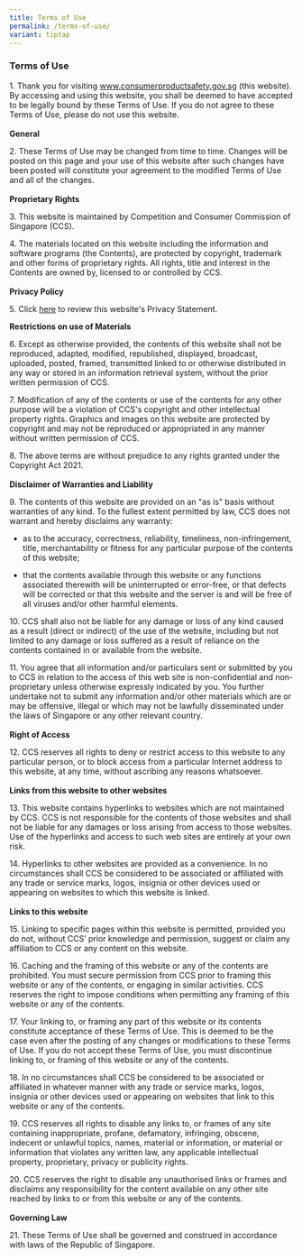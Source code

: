 ```yaml
---
title: Terms of Use
permalink: /terms-of-use/
variant: tiptap
---
```

<h3><strong>Terms of Use</strong></h3>
<p>1. Thank you for visiting <a href="https://www.consumerproductsafety.gov.sg" rel="noopener nofollow" target="_blank">www.consumerproductsafety.gov.sg</a> (this
website). By accessing and using this website, you shall be deemed to have
accepted to be legally bound by these Terms of Use. If you do not agree
to these Terms of Use, please do not use this website.
<br>
<br><strong>General</strong>
</p>
<p>2. These Terms of Use may be changed from time to time. Changes will be
posted on this page and your use of this website after such changes have
been posted will constitute your agreement to the modified Terms of Use
and all of the changes.
<br>
<br><strong>Proprietary Rights</strong>
</p>
<p>3. This website is maintained by Competition and Consumer Commission of
Singapore (CCS).</p>
<p>4. The materials located on this website including the information and
software programs (the Contents), are protected by copyright, trademark
and other forms of proprietary rights. All rights, title and interest in
the Contents are owned by, licensed to or controlled by CCS.
<br>
<br><strong>Privacy Policy</strong>
</p>
<p>5.&nbsp;Click <a href="https://www.consumerproductsafety.gov.sg/privacy/" rel="noopener noreferrer nofollow" target="_blank">here</a> to
review this website's Privacy Statement.</p>
<p><strong>Restrictions on use of Materials</strong>
</p>
<p>6. Except as otherwise provided, the contents of this website shall not
be reproduced, adapted, modified, republished, displayed, broadcast, uploaded,
posted, framed, transmitted linked to or otherwise distributed in any way
or stored in an information retrieval system, without the prior written
permission of CCS.</p>
<p>7. Modification of any of the contents or use of the contents for any
other purpose will be a violation of CCS's copyright and other intellectual
property rights. Graphics and images on this website are protected by copyright
and may not be reproduced or appropriated in any manner without written
permission of CCS.</p>
<p>8. The above terms are without prejudice to any rights granted under the
Copyright Act 2021.
<br>
<br><strong>Disclaimer of Warranties and Liability</strong>
</p>
<p>9. The contents of this website are provided on an "as is" basis without
warranties of any kind. To the fullest extent permitted by law, CCS does
not warrant and hereby disclaims any warranty:</p>
<ul data-tight="true" class="tight">
<li>
<p>as to the accuracy, correctness, reliability, timeliness, non-infringement,
title, merchantability or fitness for any particular purpose of the contents
of this website;</p>
</li>
<li>
<p>that the contents available through this website or any functions associated
therewith will be uninterrupted or error-free, or that defects will be
corrected or that this website and the server is and will be free of all
viruses and/or other harmful elements.</p>
</li>
</ul>
<p>10. CCS shall also not be liable for any damage or loss of any kind caused
as a result (direct or indirect) of the use of the website, including but
not limited to any damage or loss suffered as a result of reliance on the
contents contained in or available from the website.</p>
<p>11. You agree that all information and/or particulars sent or submitted
by you to CCS in relation to the access of this web site is non-confidential
and non-proprietary unless otherwise expressly indicated by you. You further
undertake not to submit any information and/or other materials which are
or may be offensive, illegal or which may not be lawfully disseminated
under the laws of Singapore or any other relevant country.
<br>
<br><strong>Right of Access</strong>
</p>
<p>12. CCS reserves all rights to deny or restrict access to this website
to any particular person, or to block access from a particular Internet
address to this website, at any time, without ascribing any reasons whatsoever.
<br>
<br><strong>Links from this website to other websites</strong>
</p>
<p>13. This website contains hyperlinks to websites which are not maintained
by CCS. CCS is not responsible for the contents of those websites and shall
not be liable for any damages or loss arising from access to those websites.
Use of the hyperlinks and access to such web sites are entirely at your
own risk.</p>
<p>14. Hyperlinks to other websites are provided as a convenience. In no
circumstances shall CCS be considered to be associated or affiliated with
any trade or service marks, logos, insignia or other devices used or appearing
on websites to which this website is linked.
<br>
<br><strong>Links to this website</strong>
</p>
<p>15. Linking to specific pages within this website is permitted, provided
you do not, without CCS’ prior knowledge and permission, suggest or claim
any affiliation to CCS or any content on this website.</p>
<p>16. Caching and the framing of this website or any of the contents are
prohibited. You must secure permission from CCS prior to framing this website
or any of the contents, or engaging in similar activities. CCS reserves
the right to impose conditions when permitting any framing of this website
or any of the contents.</p>
<p>17. Your linking to, or framing any part of this website or its contents
constitute acceptance of these Terms of Use. This is deemed to be the case
even after the posting of any changes or modifications to these Terms of
Use. If you do not accept these Terms of Use, you must discontinue linking
to, or framing of this website or any of the contents.</p>
<p>18. In no circumstances shall CCS be considered to be associated or affiliated
in whatever manner with any trade or service marks, logos, insignia or
other devices used or appearing on websites that link to this website or
any of the contents.</p>
<p>19. CCS reserves all rights to disable any links to, or frames of any
site containing inappropriate, profane, defamatory, infringing, obscene,
indecent or unlawful topics, names, material or information, or material
or information that violates any written law, any applicable intellectual
property, proprietary, privacy or publicity rights.</p>
<p>20. CCS reserves the right to disable any unauthorised links or frames
and disclaims any responsibility for the content available on any other
site reached by links to or from this website or any of the contents.
<br>
<br><strong>Governing Law</strong>
</p>
<p>21. These Terms of Use shall be governed and construed in accordance with
laws of the Republic of Singapore.</p>